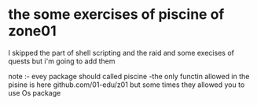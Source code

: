 # the some exercises of piscine of zone01 
I skipped the part of shell scripting and the raid and some execises of quests but i'm going to add them

note :- evey package should called piscine
      -the only functin allowed in the pisine is here github.com/01-edu/z01 but some times they allowed you to use Os package
